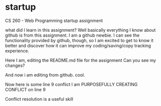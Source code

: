 # startup
CS 260 - Web Programming startup assignment

what did I learn in this assignment? Well basically everything I know about github is from this assignment. I am a github newbie. I can see the functionality provided by github, though, so I am excited to get to know it better and discover how it can improve my coding/saving/copy tracking experience.

Here I am, editing the README.md file for the assignment
Can you see my changes?

And now i am editing from github. cool.

Now here is some line 9 conflict
I am PURPOSEFULLY CREATING CONFLICT on line 9

Conflict resolution is a useful skill
